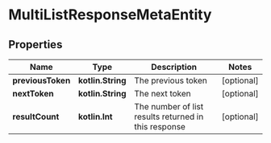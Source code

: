 
# MultiListResponseMetaEntity

## Properties
Name | Type | Description | Notes
------------ | ------------- | ------------- | -------------
**previousToken** | **kotlin.String** | The previous token |  [optional]
**nextToken** | **kotlin.String** | The next token |  [optional]
**resultCount** | **kotlin.Int** | The number of list results returned in this response |  [optional]



